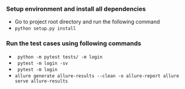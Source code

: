 ### Setup environment and install all dependencies

- Go to project root directory and run the following command
- `python setup.py install`

### Run the test cases using following commands

- ` python -m pytest tests/ -m login`
- ` pytest -m login -sv`
- ` pytest -m login`
- `allure generate allure-results --clean -o allure-report allure serve allure-results`